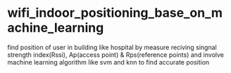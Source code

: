 # wifi_indoor_positioning_base_on_machine_learning
find position of user in building like hospital by measure reciving singnal strength index(Rssi), Ap(access point) &amp; Rps(reference points) and involve machine learning algorithm like svm and knn to find accurate position
